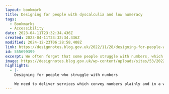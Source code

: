 ```yaml
---
layout: bookmark
title: Designing for people with dyscalculia and low numeracy
tags:
  - Bookmarks
  - Accessibility
date: 2023-04-11T23:32:34.436Z
created: 2023-04-11T23:32:34.436Z
modified: 2024-12-23T06:28:58.408Z
link: https://designnotes.blog.gov.uk/2022/11/28/designing-for-people-with-dyscalculia-and-low-numeracy/
id: 555699399
excerpt: We often forget that some people struggle with numbers, which can make our services really hard to use. But, there are things you can do to make your services more accessible.
image: https://designnotes.blog.gov.uk/wp-content/uploads/sites/53/2022/11/discalculiablogheader.png
highlights:
  - |-
    Designing for people who struggle with numbers

    We need to deliver services which convey numbers plainly and in a way that is easy for everyone to understand.
---
```

